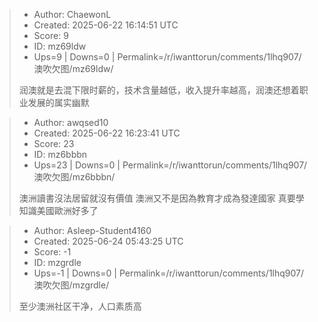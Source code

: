 > - Author: ChaewonL
> - Created: 2025-06-22 16:14:51 UTC
> - Score: 9
> - ID: mz69ldw
> - Ups=9 | Downs=0 | Permalink=/r/iwanttorun/comments/1lhq907/澳吹欠图/mz69ldw/
>
> 润澳就是去混下限时薪的，技术含量越低，收入提升率越高，润澳还想着职业发展的属实幽默

> - Author: awqsed10
> - Created: 2025-06-22 16:23:41 UTC
> - Score: 23
> - ID: mz6bbbn
> - Ups=23 | Downs=0 | Permalink=/r/iwanttorun/comments/1lhq907/澳吹欠图/mz6bbbn/
>
> 澳洲讀書沒法居留就沒有價值 澳洲又不是因為教育才成為發達國家 真要學知識美國歐洲好多了

> - Author: Asleep-Student4160
> - Created: 2025-06-24 05:43:25 UTC
> - Score: -1
> - ID: mzgrdle
> - Ups=-1 | Downs=0 | Permalink=/r/iwanttorun/comments/1lhq907/澳吹欠图/mzgrdle/
>
> 至少澳洲社区干净，人口素质高
